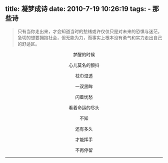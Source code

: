 title: 凝梦成诗
date: 2010-7-19 10:26:19
tags:
    - 那些诗
---

> 只有当你走出来，才会知道当时的愁绪或许仅仅只是对未来的恐惧与迷茫。急切的想要拥抱社会，但无能为力，而事实上根本没有勇气和实力走出自己的舒适区。

<!-- more -->
<center>
梦醒的时候

心儿莫名的颤抖

枕巾湿透



一双黑眸

闪着忧愁

看着命运的尽头

不知

还有多久

才能挥手

不再停留
</center>

----
